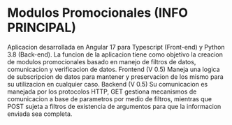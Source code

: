 # Modulos Promocionales (INFO PRINCIPAL)

Aplicacion desarrollada en Angular 17 para Typescript (Front-end) y Python 3.8 (Back-end).
La funcion de la aplicacion tiene como objetivo la creacion de modulos promocionales basado en manejo de filtros de datos, comunicacion y verificacion de datos.
Frontend (V 0.5)
Maneja una logica de subscripcion de datos para mantener y preservacion de los mismo para su utilizacion en cualquier caso.
Backend (V 0.5)
Su comunicacion es manejada por los protocolos HTTP, GET gestiona mecanismos de comunicacion a base de parametros por medio de filtros, mientras que POST sujeta a filtros de existencia de argumentos para que la informacion enviada sea completa.